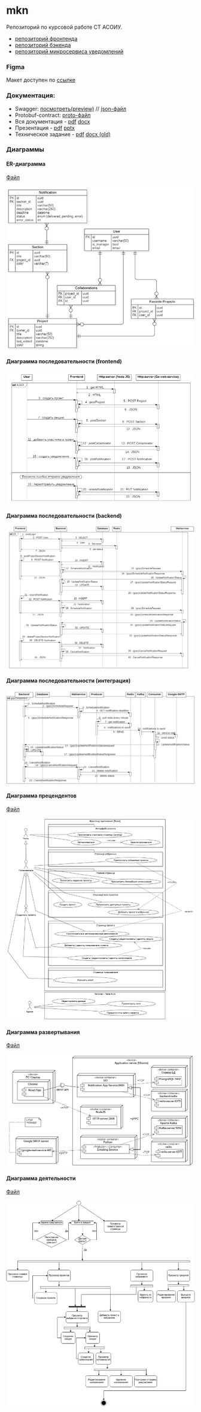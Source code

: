 # mkn

Репозиторий по курсовой работе СТ АСОИУ.

- [репозиторий фронтенда](https://github.com/pvrtss/mkn-frontend)
- [репозиторий бэкенда](https://github.com/vvjke314/mkn-backend)
- [репозиторий микросервиса уведомлений](https://github.com/Sanyazay/mkn-mailing-service)

### Figma

Макет доступен по [ссылке](https://www.figma.com/file/vyFT6WPGsmnSiZVdOWZkRq/MKN?node-id=0-1&t=Tmr3X1z1IiqiEFyA-0)

### Документация:

- Swagger: [посмотреть(preview)](https://vvjke314.github.io/mkn/) // [json-файл](/docs/swagger/swagger.json)
- Protobuf-contract: [proto-файл](/docs/proto/mail-service.proto)
- Вся документация - [pdf](/docs/documentation.pdf) [docx](/docs/documentation.docx)
- Презентация - [pdf](/docs/presentation.pdf) [pptx](/docs/presentation.pptx)
- Техническое задание - [pdf](/docs/tech-spec/tech-spec.pdf) [docx (old)](/docs/tech-spec/TZ_Zaycev_Eremihin_Abramov.docx)

### Диаграммы

#### ER-диаграмма

[Файл](/docs/diagrams/er.mdj)

![ER-диаграмма](/docs/diagrams/er.png)

#### Диаграмма последовательности (frontend)

![Sequence-диаграмма (frontend)](/docs/diagrams/FS.png)

#### Диаграмма последовательности (backend)

![Sequence-диаграмма (backend)](/docs/diagrams/BS.png)

#### Диаграмма последовательности (интеграция)

![Sequence-диаграмма (integration)](/docs/diagrams/IS.png)

#### Диаграмма прецендентов

[Файл](/docs/diagrams/usecase.mdj)

![Диаграмма прецендентов](/docs/diagrams/usec.png)

#### Диаграмма развертывания

[Файл](/docs/diagrams/deploy.mdj)

![Диаграмма развертывания](/docs/diagrams/deploy.png)

#### Диаграмма деятельности

[Файл](/docs/diagrams/activity.drawio)

![Диаграмма деятельности](/docs/diagrams/activity.png)
